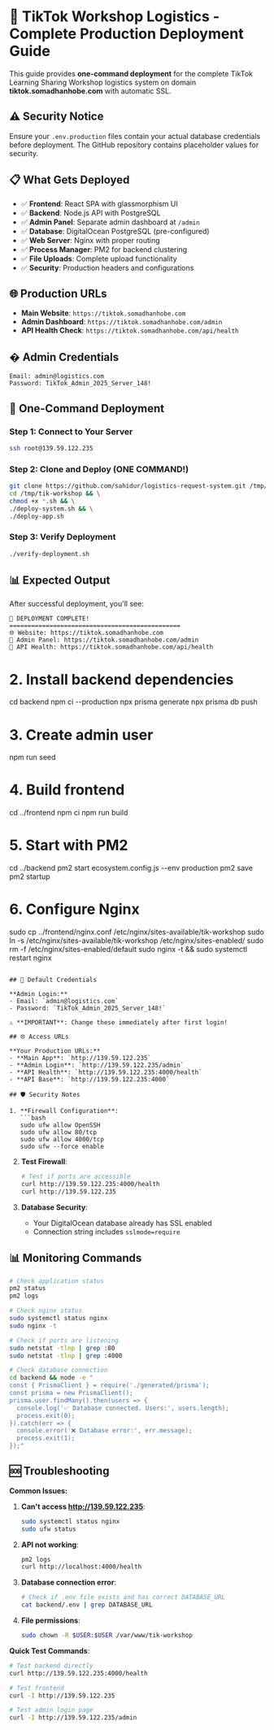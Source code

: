 # 🚀 TikTok Workshop Logistics - Complete Production Deployment Guide

This guide provides **one-command deployment** for the complete TikTok Learning Sharing Workshop logistics system on domain **tiktok.somadhanhobe.com** with automatic SSL.

## ⚠️ **Security Notice**
Ensure your `.env.production` files contain your actual database credentials before deployment. The GitHub repository contains placeholder values for security.

## 📋 What Gets Deployed

- ✅ **Frontend**: React SPA with glassmorphism UI
- ✅ **Backend**: Node.js API with PostgreSQL
- ✅ **Admin Panel**: Separate admin dashboard at `/admin`
- ✅ **Database**: DigitalOcean PostgreSQL (pre-configured)
- ✅ **Web Server**: Nginx with proper routing
- ✅ **Process Manager**: PM2 for backend clustering
- ✅ **File Uploads**: Complete upload functionality
- ✅ **Security**: Production headers and configurations

## 🌐 Production URLs

- **Main Website**: `https://tiktok.somadhanhobe.com`
- **Admin Dashboard**: `https://tiktok.somadhanhobe.com/admin`  
- **API Health Check**: `https://tiktok.somadhanhobe.com/api/health`

## � Admin Credentials

```
Email: admin@logistics.com
Password: TikTok_Admin_2025_Server_148!
```

## 🚀 One-Command Deployment

### Step 1: Connect to Your Server
```bash
ssh root@139.59.122.235
```

### Step 2: Clone and Deploy (ONE COMMAND!)
```bash
git clone https://github.com/sahidur/logistics-request-system.git /tmp/tik-workshop && \
cd /tmp/tik-workshop && \
chmod +x *.sh && \
./deploy-system.sh && \
./deploy-app.sh
```

### Step 3: Verify Deployment
```bash
./verify-deployment.sh
```

## 📊 Expected Output

After successful deployment, you'll see:
```
🎉 DEPLOYMENT COMPLETE!
===============================================
🌐 Website: https://tiktok.somadhanhobe.com
👤 Admin Panel: https://tiktok.somadhanhobe.com/admin
🔧 API Health: https://tiktok.somadhanhobe.com/api/health
```

# 2. Install backend dependencies
cd backend
npm ci --production
npx prisma generate
npx prisma db push

# 3. Create admin user
npm run seed

# 4. Build frontend
cd ../frontend
npm ci
npm run build

# 5. Start with PM2
cd ../backend
pm2 start ecosystem.config.js --env production
pm2 save
pm2 startup

# 6. Configure Nginx
sudo cp ../frontend/nginx.conf /etc/nginx/sites-available/tik-workshop
sudo ln -s /etc/nginx/sites-available/tik-workshop /etc/nginx/sites-enabled/
sudo rm -f /etc/nginx/sites-enabled/default
sudo nginx -t && sudo systemctl restart nginx
```

## 🔐 Default Credentials

**Admin Login:**
- Email: `admin@logistics.com`
- Password: `TikTok_Admin_2025_Server_148!`

⚠️ **IMPORTANT**: Change these immediately after first login!

## 🌐 Access URLs

**Your Production URLs:**
- **Main App**: `http://139.59.122.235`
- **Admin Login**: `http://139.59.122.235/admin`
- **API Health**: `http://139.59.122.235:4000/health`
- **API Base**: `http://139.59.122.235:4000`

## 🛡️ Security Notes

1. **Firewall Configuration**:
   ```bash
   sudo ufw allow OpenSSH
   sudo ufw allow 80/tcp
   sudo ufw allow 4000/tcp
   sudo ufw --force enable
   ```

2. **Test Firewall**:
   ```bash
   # Test if ports are accessible
   curl http://139.59.122.235:4000/health
   curl http://139.59.122.235
   ```

3. **Database Security**:
   - Your DigitalOcean database already has SSL enabled
   - Connection string includes `sslmode=require`

## 📊 Monitoring Commands

```bash
# Check application status
pm2 status
pm2 logs

# Check nginx status
sudo systemctl status nginx
sudo nginx -t

# Check if ports are listening
sudo netstat -tlnp | grep :80
sudo netstat -tlnp | grep :4000

# Check database connection
cd backend && node -e "
const { PrismaClient } = require('./generated/prisma');
const prisma = new PrismaClient();
prisma.user.findMany().then(users => {
  console.log('✅ Database connected. Users:', users.length);
  process.exit(0);
}).catch(err => {
  console.error('❌ Database error:', err.message);
  process.exit(1);
});"
```

## 🆘 Troubleshooting

**Common Issues:**

1. **Can't access http://139.59.122.235**:
   ```bash
   sudo systemctl status nginx
   sudo ufw status
   ```

2. **API not working**:
   ```bash
   pm2 logs
   curl http://localhost:4000/health
   ```

3. **Database connection error**:
   ```bash
   # Check if .env file exists and has correct DATABASE_URL
   cat backend/.env | grep DATABASE_URL
   ```

4. **File permissions**:
   ```bash
   sudo chown -R $USER:$USER /var/www/tik-workshop
   ```

**Quick Test Commands**:
```bash
# Test backend directly
curl http://139.59.122.235:4000/health

# Test frontend
curl -I http://139.59.122.235

# Test admin login page
curl -I http://139.59.122.235/admin
```
